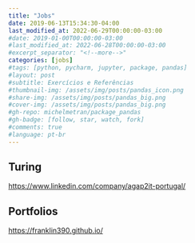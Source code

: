 ```yaml
---
title: "Jobs"
date: 2019-06-13T15:34:30-04:00
last_modified_at: 2022-06-29T00:00:00-03:00
#date: 2019-01-00T00:00:00-03:00
#last_modified_at: 2022-06-28T00:00:00-03:00
#excerpt_separator: "<!--more-->"
categories: [jobs]
#tags: [python, pycharm, jupyter, package, pandas]
#layout: post
#subtitle: Exercícios e Referências
#thumbnail-img: /assets/img/posts/pandas_icon.png
#share-img: /assets/img/posts/pandas_big.png
#cover-img: /assets/img/posts/pandas_big.png
#gh-repo: michelmetran/package_pandas
#gh-badge: [follow, star, watch, fork]
#comments: true
#language: pt-br
---
```


## Turing

https://www.linkedin.com/company/agap2it-portugal/

## Portfolios

https://franklin390.github.io/




